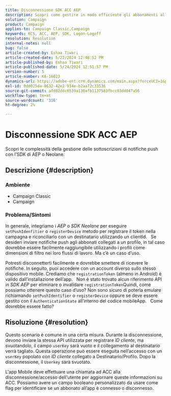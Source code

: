 ```yaml
---
title: Disconnessione SDK ACC AEP
description: Scopri come gestire in modo efficiente gli abbonamenti alle notifiche push utilizzando l’SDK di AEP o Neolane.
solution: Campaign
product: Campaign
applies-to: Campaign Classic,Campaign
keywords: KCS, ACC, AEP, SDK, Logon-Logoff
resolution: Resolution
internal-notes: null
bug: false
article-created-by: Eshaa Tiwari
article-created-date: 5/22/2024 12:48:52 PM
article-published-by: Eshaa Tiwari
article-published-date: 5/24/2024 12:51:57 PM
version-number: 5
article-number: KA-16023
dynamics-url: https://adobe-ent.crm.dynamics.com/main.aspx?forceUCI=1&pagetype=entityrecord&etn=knowledgearticle&id=33644fa3-3918-ef11-9f8a-6045bd006793
exl-id: 0dd025da-8632-42e2-914e-b2aa72c33536
source-git-commit: afd82ddc6539a130afb1137583fbcc93dd047a56
workflow-type: tm+mt
source-wordcount: '316'
ht-degree: 2%

---
```


# Disconnessione SDK ACC AEP


Scopri le complessità della gestione delle sottoscrizioni di notifiche push con l’SDK di AEP o Neolane.

## Descrizione {#description}


### <b>Ambiente</b>

- Campaign Classic
- Campaign


### <b>Problema/Sintomi</b>

In generale, integriamo i *AEP* o *SDK Neolane* per eseguire `setPushIdenfitier` o `registerDevice` metodo per registrare il token nella campagna e riconciliarlo con un destinatario utilizzando un clientId.
 
Se desideri inviare notifiche push agli abbonati collegati a un profilo, in tal caso dovrebbe essere facilmente raggiungibile utilizzando i profili come dimensioni di filtro nei loro flussi di lavoro. Ma c’è un caso d’uso.

Potresti disconnetterti facilmente e dovrebbe smettere di ricevere le notifiche. In seguito, puoi accedere con un account diverso sullo stesso dispositivo mobile. Crediamo che `registrationToken` (almeno in Android) è valido dall’installazione dell’app.
 
Non è stato trovato alcun riferimento API in *SDK AEP* per eliminare o invalidare `registrationToken`Quindi, come possiamo ottenere questo caso d’uso? Non sono sicuro di poterla emulare richiamando `setPushIdentifier` o `registerDevice` oppure se deve essere gestito con il `AuthenticationState` all’interno del codice mobileApp.
 
Come dovrebbe essere fatto?


## Risoluzione {#resolution}


Questo scenario è comune in una certa misura. Durante la disconnessione, devono inviare la stessa API utilizzata per registrare *ID cliente*, ma svuotandolo, il campo `userKey` sarà vuoto e il collegamento al destinatario verrà tagliato. Questa operazione può essere eseguita nell’accesso con un `userKey` popolato con *ID cliente* collegato a Destinatario/Profilo. Dopo la disconnessione, il `Userkey` sarà svuotato.

L&#39;app Mobile deve effettuare una chiamata ad ACC alla disconnessione/accesso dell&#39;utente per aggiornare queste informazioni su ACC. Possiamo avere un campo booleano personalizzato da usare come flag per identificare se un abbonato all’app è connesso o disconnesso.
